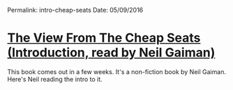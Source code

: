 
Permalink: intro-cheap-seats
Date: 05/09/2016

# [The View From The Cheap Seats (Introduction, read by Neil Gaiman)](https://m.soundcloud.com/harperaudio_us/viewfromthecheapseats_gaiman)

This book comes out in a few weeks. It's a non-fiction book by Neil Gaiman. Here's Neil reading the intro to it.
